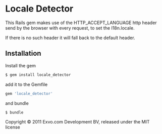 # Locale Detector

This Rails gem makes use of the HTTP_ACCEPT_LANGUAGE http header send by the browser with every request, to set the I18n.locale.

If there is no such header it will fall back to the default header.


## Installation

Install the gem

```bash
$ gem install locale_detector
```

add it to the Gemfile

```ruby
gem 'locale_detector'
```

and bundle

```bash
$ bundle
```


Copyright © 2011 Exvo.com Development BV, released under the MIT license
